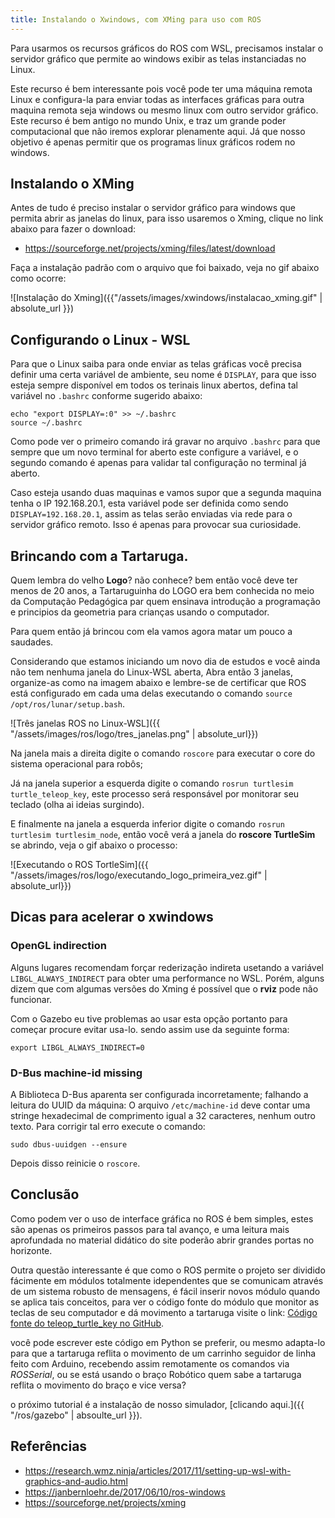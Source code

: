 ```yaml
---
title: Instalando o Xwindows, com XMing para uso com ROS
---
```


Para usarmos os recursos gráficos do ROS com WSL, precisamos instalar o servidor gráfico que permite ao windows exibir as telas instanciadas no Linux. 

<!--more-->

Este recurso é bem interessante pois você pode ter uma máquina remota Linux e configura-la para enviar todas as interfaces gráficas para outra maquina remota seja windows ou mesmo linux com outro servidor gráfico. Este recurso é bem antigo no mundo Unix, e traz um grande poder computacional que não iremos explorar plenamente aqui. Já que nosso objetivo é apenas permitir que os programas linux gráficos rodem no windows.

## Instalando o XMing

Antes de tudo é preciso instalar o servidor gráfico para windows que permita abrir as janelas do linux, para isso usaremos o Xming, clique no link abaixo para fazer o download:

* https://sourceforge.net/projects/xming/files/latest/download

Faça a instalação padrão com o arquivo que foi baixado, veja no gif abaixo como ocorre:

![Instalação do Xming]({{"/assets/images/xwindows/instalacao_xming.gif" | absolute_url }})

## Configurando o Linux - WSL

Para que o Linux saiba para onde enviar as telas gráficas você precisa definir uma certa variável de ambiente, seu nome é `DISPLAY`, para que isso esteja sempre disponível em todos os terinais linux abertos, defina tal variável no `.bashrc` conforme sugerido abaixo:

```
echo "export DISPLAY=:0" >> ~/.bashrc
source ~/.bashrc
```

Como pode ver o primeiro comando irá gravar no arquivo `.bashrc` para que sempre que um novo terminal for aberto este configure a variável, e o segundo comando é apenas para validar tal configuração no terminal já aberto.

Caso esteja usando duas maquinas e vamos supor que a segunda maquina tenha o IP 192.168.20.1, esta variável pode ser definida como sendo `DISPLAY=192.168.20.1`, assim as telas serão enviadas via rede para o servidor gráfico remoto. Isso é apenas para provocar sua curiosidade.

## Brincando com a Tartaruga.

Quem lembra do velho **Logo**? não conhece? bem então você deve ter menos de 20 anos, a Tartaruguinha do LOGO era bem conhecida no meio da Computação Pedagógica par quem ensinava introdução a programação e principios da geometria para crianças usando o computador.

Para quem então já brincou com ela vamos agora matar um pouco a saudades.

Considerando que estamos iniciando um novo dia de estudos e você ainda não tem nenhuma janela do Linux-WSL aberta, Abra então 3 janelas, organize-as como na imagem abaixo e lembre-se de certificar que ROS está configurado em cada uma delas executando o comando `source /opt/ros/lunar/setup.bash`.

![Três janelas ROS no Linux-WSL]({{ "/assets/images/ros/logo/tres_janelas.png" | absolute_url}})

Na janela mais a direita digite o comando `roscore` para executar o core do sistema operacional para robôs;

Já na janela superior a esquerda digite o comando `rosrun turtlesim turtle_teleop_key`, este processo será responsável por monitorar seu teclado (olha ai ideias surgindo).

E finalmente na janela a esquerda inferior digite o comando `rosrun turtlesim turtlesim_node`, então você verá a janela do **roscore TurtleSim** se abrindo, veja o gif abaixo o processo:

![Executando o ROS TortleSim]({{ "/assets/images/ros/logo/executando_logo_primeira_vez.gif" | absolute_url}})

## Dicas para acelerar o xwindows

### OpenGL indirection

Alguns lugares recomendam forçar rederização indireta usetando a variável `LIBGL_ALWAYS_INDIRECT` para obter uma performance no WSL. Porém, alguns dizem que com algumas versões do Xming é possível que o **rviz** pode não funcionar. 

Com o Gazebo eu tive problemas ao usar esta opção portanto para começar procure evitar usa-lo. sendo assim use da seguinte forma:

```
export LIBGL_ALWAYS_INDIRECT=0
```

### D-Bus machine-id missing

A Biblioteca D-Bus aparenta ser configurada incorretamente; falhando a leitura do UUID da máquina: O arquivo `/etc/machine-id` deve contar uma stringe hexadecimal de comprimento igual a 32 caracteres, nenhum outro texto. Para corrigir tal erro execute o comando:

```
sudo dbus-uuidgen --ensure
```

Depois disso reinicie o `roscore`.

## Conclusão

Como podem ver o uso de interface gráfica no ROS é bem simples, estes são apenas os primeiros passos para tal avanço, e uma leitura mais aprofundada no material didático do site poderão abrir grandes portas no horizonte.

Outra questão interessante é que como o ROS permite o projeto ser dividido fácimente em módulos totalmente idependentes que se comunicam através de um sistema robusto de mensagens, é fácil inserir novos módulo quando se aplica tais conceitos, para ver o código fonte do módulo que monitor as teclas de seu computador e dá movimento a tartaruga visite o link: [Código fonte do teleop_turtle_key no GitHub](https://github.com/ros/ros_tutorials/blob/2b1de43ba413bf59bbb7eb0578bf79e1721049de/turtlesim/tutorials/teleop_turtle_key.cpp).

você pode escrever este código em Python se preferir, ou mesmo adapta-lo para que a tartaruga reflita o movimento de um carrinho seguidor de linha feito com Arduino, recebendo assim remotamente os comandos via *ROSSerial*, ou se está usando o braço Robótico quem sabe a tartaruga reflita o movimento do braço e vice versa?

o próximo tutorial é a instalação de nosso simulador, [clicando aqui.]({{ "/ros/gazebo" | absoulte_url }}).


## Referências

* https://research.wmz.ninja/articles/2017/11/setting-up-wsl-with-graphics-and-audio.html
* https://janbernloehr.de/2017/06/10/ros-windows
* https://sourceforge.net/projects/xming